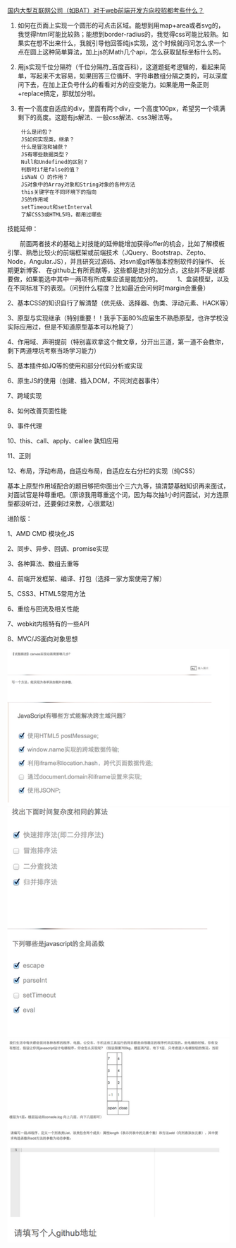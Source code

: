 [国内大型互联网公司（如BAT）对于web前端开发方向校招都考些什么？](http://www.zhihu.com/question/26188893) 

1. 如何在页面上实现一个圆形的可点击区域。能想到用map+area或者svg的，我觉得html可能比较熟；能想到border-radius的，我觉得css可能比较熟。如果实在想不出来什么，我就引导他回答纯js实现，这个时候就问问怎么求一个点在圆上这种简单算法，加上js的Math几个api，怎么获取鼠标坐标什么的。

2. 用js实现千位分隔符（千位分隔符_百度百科），这道题挺考逻辑的，看起来简单，写起来不太容易，如果回答三位循环、字符串数组分隔之类的，可以深度问下去，在加上正负号什么的看看对方的应变能力。如果能用一条正则+replace搞定，那就加分啦。

3. 有一个高度自适应的div，里面有两个div，一个高度100px，希望另一个填满剩下的高度。这题有js解法、一般css解法、css3解法等。

        什么是闭包？
        JS如何实现类，继承？
        什么是冒泡和捕获？
        JS有哪些数据类型？
        Null和Undefined的区别？
        判断时if是false的值？
        isNaN（）的作用？
        JS对象中的Array对象和String对象的各种方法
        this关键字在不同环境下的指向
        JS的作用域
        setTimeout和setInterval
        了解CSS3或HTML5吗，都用过哪些
    
技能延伸：

　　前面两者技术的基础上对技能的延伸能增加获得offer的机会，比如了解模板引擎、熟悉比较火的前端框架或前端技术（JQuery、Bootstrap、Zepto、Node，Angular.JS），并且研究过源码、对svn或git等版本控制软件的操作、 长期更新博客、 在github上有所贡献等，这些都是绝对的加分点，这些并不是说都要做，如果能选中其中一两项有所成果应该是能加分的。
　　
1、盒装模型，以及在不同标准下的表现。（问到什么程度？比如最近会问何时margin会重叠）

2、基本CSS的知识自行了解清楚（优先级、选择器、伪类、浮动元素、HACK等）

3、原型与实现继承（特别重要！！我手下面80%应届生不熟悉原型，也许学校没实际应用过，但是不知道原型基本可以枪毙了）

4、作用域、声明提前（特别喜欢拿这个做文章，分开出三道，第一道不会教你，剩下两道埋坑考察当场学习能力）

5、基本插件如JQ等的使用和部分代码分析或实现

6、原生JS的使用（创建、插入DOM，不同浏览器事件）

7、跨域实现

8、如何改善页面性能

9、事件代理

10、this、call、apply、callee 孰知应用

11、正则

12、布局，浮动布局，自适应布局，自适应左右分栏的实现（纯CSS）


基本上原型作用域配合的题目够把你面出个三六九等，搞清楚基础知识再来面试，对面试官是种尊重吧。（原谅我用尊重这个词，因为每次抽1小时问面试，对方连原型都没听过，还要倒过来教，心很累哒）

进阶版：

1、AMD CMD 模块化JS

2、同步、异步、回调、promise实现

3、各种算法、数组去重等

4、前端开发框架、编译、打包（选择一家方案使用了解）

5、CSS3、HTML5常用方法

6、重绘与回流及相关性能

7、webkit内核特有的一些API

8、MVC/JS面向对象思想

![1](Images/FE-1-1.png)
![1](Images/FE-1-2.png)
![1](Images/FE-1-3.png)
